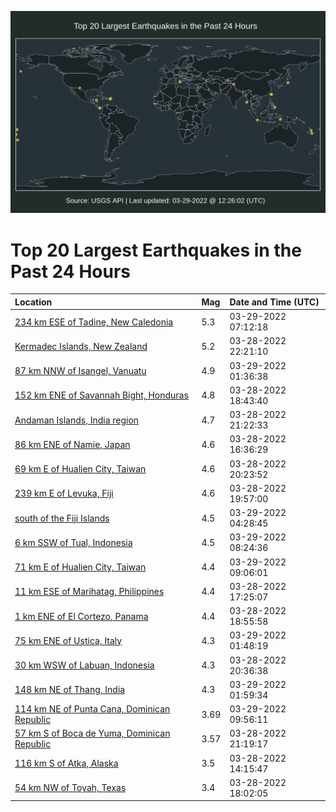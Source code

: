 ![Map](./map.png)

# Top 20 Largest Earthquakes in the Past 24 Hours

| Location | Mag | Date and Time (UTC) |
|:---|:---|:---|
| [234 km ESE of Tadine, New Caledonia](https://earthquake.usgs.gov/earthquakes/eventpage/us7000gy1p) | 5.3 | 03-29-2022 07:12:18 |
| [Kermadec Islands, New Zealand](https://earthquake.usgs.gov/earthquakes/eventpage/us7000gxyi) | 5.2 | 03-28-2022 22:21:10 |
| [87 km NNW of Isangel, Vanuatu](https://earthquake.usgs.gov/earthquakes/eventpage/us7000gxzm) | 4.9 | 03-29-2022 01:36:38 |
| [152 km ENE of Savannah Bight, Honduras](https://earthquake.usgs.gov/earthquakes/eventpage/us7000gxwl) | 4.8 | 03-28-2022 18:43:40 |
| [Andaman Islands, India region](https://earthquake.usgs.gov/earthquakes/eventpage/us7000gxy0) | 4.7 | 03-28-2022 21:22:33 |
| [86 km ENE of Namie, Japan](https://earthquake.usgs.gov/earthquakes/eventpage/us7000gxvm) | 4.6 | 03-28-2022 16:36:29 |
| [69 km E of Hualien City, Taiwan](https://earthquake.usgs.gov/earthquakes/eventpage/us7000gxxi) | 4.6 | 03-28-2022 20:23:52 |
| [239 km E of Levuka, Fiji](https://earthquake.usgs.gov/earthquakes/eventpage/us7000gxxg) | 4.6 | 03-28-2022 19:57:00 |
| [south of the Fiji Islands](https://earthquake.usgs.gov/earthquakes/eventpage/us7000gy0n) | 4.5 | 03-29-2022 04:28:45 |
| [6 km SSW of Tual, Indonesia](https://earthquake.usgs.gov/earthquakes/eventpage/us7000gy1v) | 4.5 | 03-29-2022 08:24:36 |
| [71 km E of Hualien City, Taiwan](https://earthquake.usgs.gov/earthquakes/eventpage/us7000gy20) | 4.4 | 03-29-2022 09:06:01 |
| [11 km ESE of Marihatag, Philippines](https://earthquake.usgs.gov/earthquakes/eventpage/us7000gxw8) | 4.4 | 03-28-2022 17:25:07 |
| [1 km ENE of El Cortezo, Panama](https://earthquake.usgs.gov/earthquakes/eventpage/us7000gxwp) | 4.4 | 03-28-2022 18:55:58 |
| [75 km ENE of Ustica, Italy](https://earthquake.usgs.gov/earthquakes/eventpage/us7000gxzp) | 4.3 | 03-29-2022 01:48:19 |
| [30 km WSW of Labuan, Indonesia](https://earthquake.usgs.gov/earthquakes/eventpage/us7000gxxr) | 4.3 | 03-28-2022 20:36:38 |
| [148 km NE of Thang, India](https://earthquake.usgs.gov/earthquakes/eventpage/us7000gxzr) | 4.3 | 03-29-2022 01:59:34 |
| [114 km NE of Punta Cana, Dominican Republic](https://earthquake.usgs.gov/earthquakes/eventpage/pr2022088000) | 3.69 | 03-29-2022 09:56:11 |
| [57 km S of Boca de Yuma, Dominican Republic](https://earthquake.usgs.gov/earthquakes/eventpage/pr2022087000) | 3.57 | 03-28-2022 21:19:17 |
| [116 km S of Atka, Alaska](https://earthquake.usgs.gov/earthquakes/eventpage/us7000gxw4) | 3.5 | 03-28-2022 14:15:47 |
| [54 km NW of Toyah, Texas](https://earthquake.usgs.gov/earthquakes/eventpage/tx2022gcmz) | 3.4 | 03-28-2022 18:02:05 |
